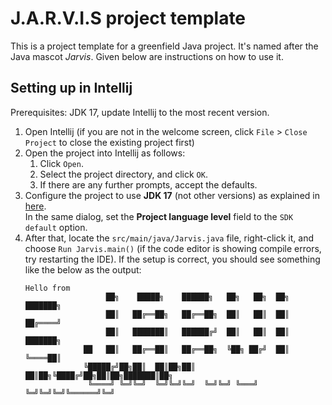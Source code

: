 # J.A.R.V.I.S project template

This is a project template for a greenfield Java project. It's named after the Java mascot _Jarvis_. Given below are instructions on how to use it.

## Setting up in Intellij

Prerequisites: JDK 17, update Intellij to the most recent version.

1. Open Intellij (if you are not in the welcome screen, click `File` > `Close Project` to close the existing project first)
1. Open the project into Intellij as follows:
   1. Click `Open`.
   1. Select the project directory, and click `OK`.
   1. If there are any further prompts, accept the defaults.
1. Configure the project to use **JDK 17** (not other versions) as explained in [here](https://www.jetbrains.com/help/idea/sdk.html#set-up-jdk).<br>
   In the same dialog, set the **Project language level** field to the `SDK default` option.
1. After that, locate the `src/main/java/Jarvis.java` file, right-click it, and choose `Run Jarvis.main()` (if the code editor is showing compile errors, try restarting the IDE). If the setup is correct, you should see something like the below as the output:
   ```
   Hello from
                     ██╗    █████╗    ██████╗   ██╗   ██╗  ██╗   ███████╗
                     ██║   ██╔══██╗   ██╔══██╗  ██║   ██║  ██║   ██╔════╝
                     ██║   ███████║   ██████╔╝  ██║   ██║  ██║   ███████╗
                ██   ██║   ██╔══██║   ██╔══██╗  ╚██╗ ██╔╝  ██║   ╚════██║
                ╚█████╔╝██╗██║  ██║██╗██║  ██║██╗╚████╔╝██╗██║██╗███████║██╗
                 ╚════╝ ╚═╝╚═╝  ╚═╝╚═╝╚═╝  ╚═╝╚═╝ ╚═══╝ ╚═╝╚═╝╚═╝╚══════╝╚═╝
   ```
